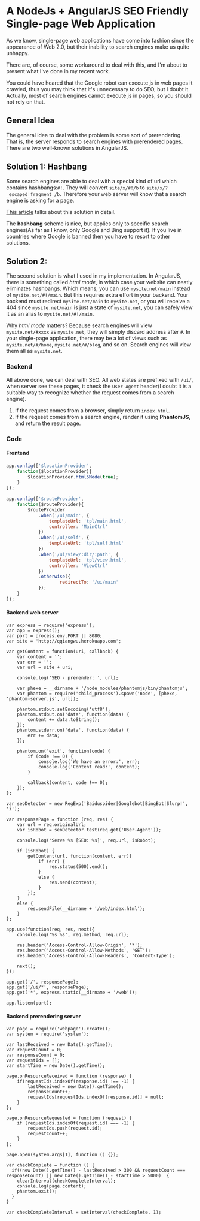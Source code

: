 # A NodeJs + AngularJS SEO Friendly Single-page Web Application
As we know, single-page web applications have come into fashion since the appearance of Web 2.0, but their inability to search engines make us quite unhappy. 

There are, of course, some workaround to deal with this, and I'm about to present what I've done in my recent work. 

You could have heared that the Google robot can execute js in web pages it crawled, thus you may think that it's unnecessary to do SEO, but I doubt it. Actually, most of search engines cannot execute js in pages, so you should not rely on that.

## General Idea
The general idea to deal with the problem is some sort of prerendering. That is, the server responds to search engines with prerendered pages. There are two well-known solutions in AngularJS.

## Solution 1: Hashbang
Some search engines are able to deal with a special kind of url which contains hashbangs:`#!`. They will convert `site/x/#!/b` to `site/x/?_escaped_fragment_/b`. Therefore your web server will know that a search engine is asking for a page. 

[This article](http://www.yearofmoo.com/2012/11/angularjs-and-seo.html) talks about this solution in detail.

The **hashbang** scheme is nice, but applies only to specific search engines(As far as I know, only Google and Bing support it). If you live in countries where Google is banned then you have to resort to other solutions.

## Solution 2: 
The second solution is what I used in my implementation. In AngularJS, there is something called *html mode*, in which case your website can neatly eliminates hashbangs. Which means, you can use `mysite.net/main` instead of `mysite.net/#!/main`. But this requires extra effort in your backend. Your backend must redirect `mysite.net/main` to `mysite.net`, or you will receive a 404 since `mysite.net/main` is just a state of `mysite.net`, you can safely view it as an alias to `mysite.net/#!/main`. 

Why *html mode* matters? Because search engines will view `mysite.net/#xxxx` as `mysite.net`, they will simply discard address after `#`. In your single-page application, there may be a lot of views such as `mysite.net/#/home`, `mysite.net/#/blog`, and so on. Search engines will view them all as `mysite.net`.

### Backend
All above done, we can deal with SEO. All web states are prefixed with `/ui/`, when server see these pages, it check the `User-Agent` header(I doubt it is a suitable way to recognize whether the request comes from a search engine).  
 
1. If the request comes from a browser, simply return `index.html`. 
2. If the reqeset comes from a search engine, render it using **PhantomJS**, and return the result page.

### Code
#### Frontend  
```Javascript
app.config(['$locationProvider',
    function($locationProvider){
        $locationProvider.html5Mode(true);
    }
]);

app.config(['$routeProvider', 
    function($routeProvider){
        $routeProvider
            .when('/ui/main', {
                templateUrl: 'tpl/main.html',
                controller: 'MainCtrl'
            })
            .when('/ui/self', {
                templateUrl: 'tpl/self.html'
            })
            .when('/ui/view/:dir/:path', {
                templateUrl: 'tpl/view.html',
                controller: 'ViewCtrl'
            })
            .otherwise({
                    redirectTo: '/ui/main'
            });
    }
]);
```
#### Backend web server
```Nodejs
var express = require('express');
var app = express();
var port = process.env.PORT || 8080;
var site = 'http://qqiangwu.herokuapp.com';

var getContent = function(uri, callback) {
    var content = '';
    var err = '';
    var url = site + uri;
    
    console.log('SEO - prerender: ', url);
    
    var phexe = __dirname + '/node_modules/phantomjs/bin/phantomjs';
    var phantom = require('child_process').spawn('node', [phexe, 'phantom-server.js', url]);
    
    phantom.stdout.setEncoding('utf8');
    phantom.stdout.on('data', function(data) {
        content += data.toString();
    });
    phantom.stderr.on('data', function(data) {
        err += data;
    });
    
    phantom.on('exit', function(code) {
        if (code !== 0) {
            console.log('We have an error:', err);
            console.log('Content read:', content);
        }
        
        callback(content, code !== 0);
    });
};

var seoDetector = new RegExp('Baiduspider|Googlebot|BingBot|Slurp!', 'i');

var responsePage = function (req, res) {
    var url = req.originalUrl;
    var isRobot = seoDetector.test(req.get('User-Agent'));
    
    console.log('Serve %s [SEO: %s]', req.url, isRobot);
    
    if (isRobot) {
        getContent(url, function(content, err){
            if (err) {
                res.status(500).end();
            }
            else {
                res.send(content);
            }
        });
    }
    else {
        res.sendFile(__dirname + '/web/index.html');
    }
};

app.use(function(req, res, next){
    console.log('%s %s', req.method, req.url);
    
    res.header('Access-Control-Allow-Origin', '*');
    res.header('Access-Control-Allow-Methods', 'GET');
    res.header('Access-Control-Allow-Headers', 'Content-Type');
  
    next();
});

app.get('/', responsePage);
app.get('/ui/*', responsePage);
app.get('*', express.static(__dirname + '/web'));

app.listen(port);
```
#### Backend prerendering server
```Nodejs
var page = require('webpage').create();
var system = require('system');

var lastReceived = new Date().getTime();
var requestCount = 0;
var responseCount = 0;
var requestIds = [];
var startTime = new Date().getTime();

page.onResourceReceived = function (response) {
    if(requestIds.indexOf(response.id) !== -1) {
        lastReceived = new Date().getTime();
        responseCount++;
        requestIds[requestIds.indexOf(response.id)] = null;
    }
};

page.onResourceRequested = function (request) {
    if (requestIds.indexOf(request.id) === -1) {
        requestIds.push(request.id);
        requestCount++;
    }
};

page.open(system.args[1], function () {});

var checkComplete = function () {
  if((new Date().getTime() - lastReceived > 300 && requestCount === responseCount) || new Date().getTime() - startTime > 5000)  {
    clearInterval(checkCompleteInterval);
    console.log(page.content);
    phantom.exit();
  }
}

var checkCompleteInterval = setInterval(checkComplete, 1);
```